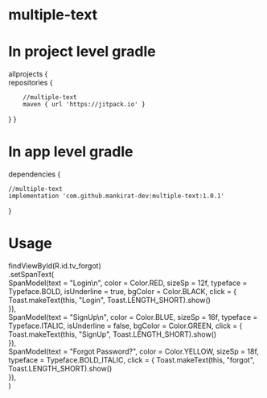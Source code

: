 # multiple-text

# In project level gradle

allprojects {<br />
    repositories {
    
        //multiple-text
        maven { url 'https://jitpack.io' }
        
   }
}


# In app level gradle

dependencies {

    //multiple-text
    implementation 'com.github.mankirat-dev:multiple-text:1.0.1'
}


# Usage


findViewById<TextView>(R.id.tv_forgot)<br />
    .setSpanText(<br />
            SpanModel(text = "Login\n", color = Color.RED, sizeSp = 12f, typeface = Typeface.BOLD, isUnderline = true, bgColor = Color.BLACK, click = {<br />
                Toast.makeText(this, "Login", Toast.LENGTH_SHORT).show()<br />
            }),<br />
            SpanModel(text = "SignUp\n", color = Color.BLUE, sizeSp = 16f, typeface = Typeface.ITALIC, isUnderline = false, bgColor = Color.GREEN, click = {
                Toast.makeText(this, "SignUp", Toast.LENGTH_SHORT).show()<br />
            }),<br />
            SpanModel(text = "Forgot Password?", color = Color.YELLOW, sizeSp = 18f, typeface = Typeface.BOLD_ITALIC, click = {
                Toast.makeText(this, "forgot", Toast.LENGTH_SHORT).show()<br />
            }),<br />
    )
